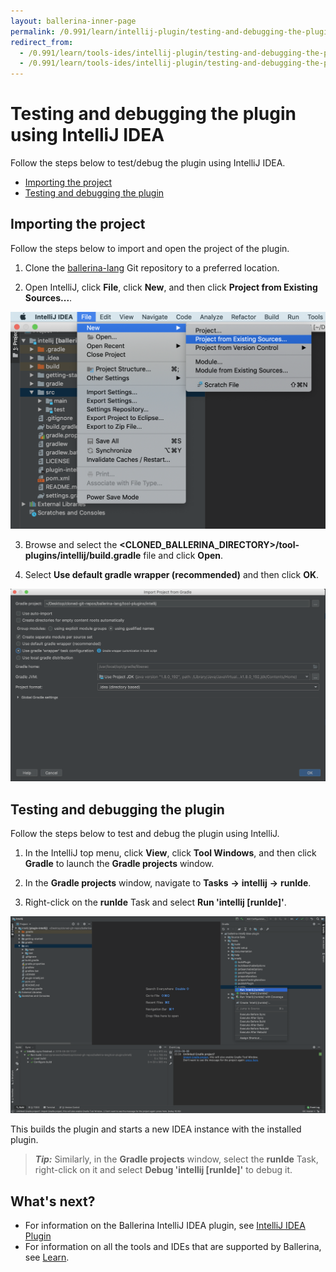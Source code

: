 ```yaml
---
layout: ballerina-inner-page
permalink: /0.991/learn/intellij-plugin/testing-and-debugging-the-plugin
redirect_from:
  - /0.991/learn/tools-ides/intellij-plugin/testing-and-debugging-the-plugin
  - /0.991/learn/tools-ides/intellij-plugin/testing-and-debugging-the-plugin/
---
```


# Testing and debugging the plugin using IntelliJ IDEA

Follow the steps below to test/debug the plugin using IntelliJ IDEA.

- [Importing the project](#importing-the-project)
- [Testing and debugging the plugin](#testing-and-debugging-the-plugin)

## Importing the project

Follow the steps below to import and open the project of the plugin.

1. Clone the [ballerina-lang](https://github.com/ballerina-platform/ballerina-lang) Git repository to a preferred location.

2. Open IntelliJ, click **File**, click **New**, and then click **Project from Existing Sources...**.

![select menu](/0.991/learn/images/select-menu.png)

3. Browse and select the **<CLONED_BALLERINA_DIRECTORY>/tool-plugins/intellij/build.gradle** file and click **Open**.

4. Select **Use default gradle wrapper (recommended)** and then click **OK**.

![select Gradle home](/0.991/learn/images/select-gradle-home.png)

## Testing and debugging the plugin

Follow the steps below to test and debug the plugin using IntelliJ.

1. In the IntelliJ top menu, click **View**, click **Tool Windows**, and then click **Gradle** to launch the **Gradle projects** window.

2. In the **Gradle projects** window, navigate to **Tasks** **->** **intellij** **->** **runIde**. 

3. Right-click on the **runIde** Task and select **Run 'intellij [runIde]'**.

![run the task](/0.991/learn/images/run-the-runIde-task.png)

This builds the plugin and starts a new IDEA instance with the installed plugin.

>***Tip:*** Similarly, in the **Gradle projects** window, select the **runIde** Task, right-click on it and select **Debug 'intellij [runIde]'** to debug it.

## What's next?

- For information on the Ballerina IntelliJ IDEA plugin, see [IntelliJ IDEA Plugin](/0.991/learn/intellij-plugin)
- For information on all the tools and IDEs that are supported by Ballerina, see [Learn](/v0-991/learn).

 